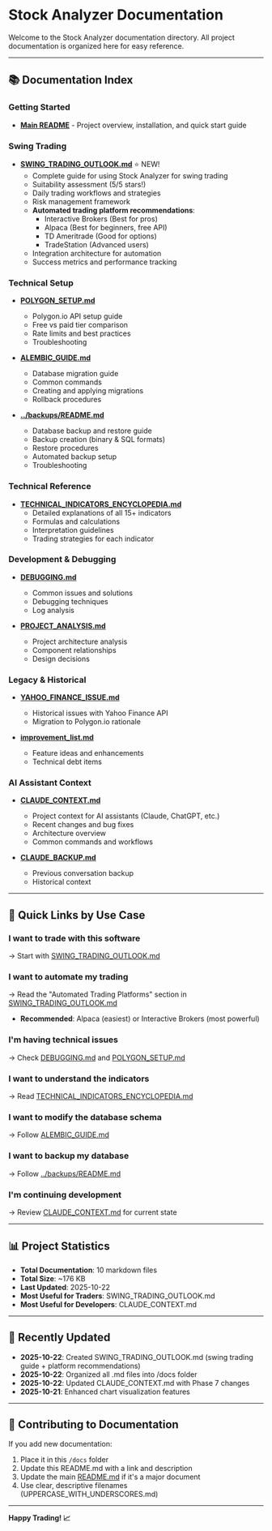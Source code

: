 # Stock Analyzer Documentation

Welcome to the Stock Analyzer documentation directory. All project documentation is organized here for easy reference.

---

## 📚 Documentation Index

### **Getting Started**
- **[Main README](../README.md)** - Project overview, installation, and quick start guide

### **Swing Trading**
- **[SWING_TRADING_OUTLOOK.md](./SWING_TRADING_OUTLOOK.md)** ⭐ NEW!
  - Complete guide for using Stock Analyzer for swing trading
  - Suitability assessment (5/5 stars!)
  - Daily trading workflows and strategies
  - Risk management framework
  - **Automated trading platform recommendations**:
    - Interactive Brokers (Best for pros)
    - Alpaca (Best for beginners, free API)
    - TD Ameritrade (Good for options)
    - TradeStation (Advanced users)
  - Integration architecture for automation
  - Success metrics and performance tracking

### **Technical Setup**
- **[POLYGON_SETUP.md](./POLYGON_SETUP.md)**
  - Polygon.io API setup guide
  - Free vs paid tier comparison
  - Rate limits and best practices
  - Troubleshooting

- **[ALEMBIC_GUIDE.md](./ALEMBIC_GUIDE.md)**
  - Database migration guide
  - Common commands
  - Creating and applying migrations
  - Rollback procedures

- **[../backups/README.md](../backups/README.md)**
  - Database backup and restore guide
  - Backup creation (binary & SQL formats)
  - Restore procedures
  - Automated backup setup
  - Troubleshooting

### **Technical Reference**
- **[TECHNICAL_INDICATORS_ENCYCLOPEDIA.md](./TECHNICAL_INDICATORS_ENCYCLOPEDIA.md)**
  - Detailed explanations of all 15+ indicators
  - Formulas and calculations
  - Interpretation guidelines
  - Trading strategies for each indicator

### **Development & Debugging**
- **[DEBUGGING.md](./DEBUGGING.md)**
  - Common issues and solutions
  - Debugging techniques
  - Log analysis

- **[PROJECT_ANALYSIS.md](./PROJECT_ANALYSIS.md)**
  - Project architecture analysis
  - Component relationships
  - Design decisions

### **Legacy & Historical**
- **[YAHOO_FINANCE_ISSUE.md](./YAHOO_FINANCE_ISSUE.md)**
  - Historical issues with Yahoo Finance API
  - Migration to Polygon.io rationale

- **[improvement_list.md](./improvement_list.md)**
  - Feature ideas and enhancements
  - Technical debt items

### **AI Assistant Context**
- **[CLAUDE_CONTEXT.md](./CLAUDE_CONTEXT.md)**
  - Project context for AI assistants (Claude, ChatGPT, etc.)
  - Recent changes and bug fixes
  - Architecture overview
  - Common commands and workflows

- **[CLAUDE_BACKUP.md](./CLAUDE_BACKUP.md)**
  - Previous conversation backup
  - Historical context

---

## 🎯 Quick Links by Use Case

### **I want to trade with this software**
→ Start with [SWING_TRADING_OUTLOOK.md](./SWING_TRADING_OUTLOOK.md)

### **I want to automate my trading**
→ Read the "Automated Trading Platforms" section in [SWING_TRADING_OUTLOOK.md](./SWING_TRADING_OUTLOOK.md)
- **Recommended**: Alpaca (easiest) or Interactive Brokers (most powerful)

### **I'm having technical issues**
→ Check [DEBUGGING.md](./DEBUGGING.md) and [POLYGON_SETUP.md](./POLYGON_SETUP.md)

### **I want to understand the indicators**
→ Read [TECHNICAL_INDICATORS_ENCYCLOPEDIA.md](./TECHNICAL_INDICATORS_ENCYCLOPEDIA.md)

### **I want to modify the database schema**
→ Follow [ALEMBIC_GUIDE.md](./ALEMBIC_GUIDE.md)

### **I want to backup my database**
→ Follow [../backups/README.md](../backups/README.md)

### **I'm continuing development**
→ Review [CLAUDE_CONTEXT.md](./CLAUDE_CONTEXT.md) for current state

---

## 📊 Project Statistics

- **Total Documentation**: 10 markdown files
- **Total Size**: ~176 KB
- **Last Updated**: 2025-10-22
- **Most Useful for Traders**: SWING_TRADING_OUTLOOK.md
- **Most Useful for Developers**: CLAUDE_CONTEXT.md

---

## 🔄 Recently Updated

- **2025-10-22**: Created SWING_TRADING_OUTLOOK.md (swing trading guide + platform recommendations)
- **2025-10-22**: Organized all .md files into /docs folder
- **2025-10-22**: Updated CLAUDE_CONTEXT.md with Phase 7 changes
- **2025-10-21**: Enhanced chart visualization features

---

## 📝 Contributing to Documentation

If you add new documentation:
1. Place it in this `/docs` folder
2. Update this README.md with a link and description
3. Update the main [README.md](../README.md) if it's a major document
4. Use clear, descriptive filenames (UPPERCASE_WITH_UNDERSCORES.md)

---

**Happy Trading! 📈**
